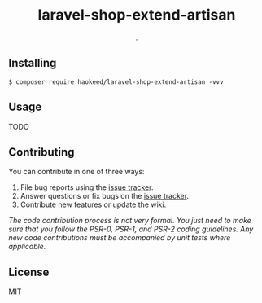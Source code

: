 <h1 align="center"> laravel-shop-extend-artisan </h1>

<p align="center"> .</p>


## Installing

```shell
$ composer require haokeed/laravel-shop-extend-artisan -vvv
```

## Usage

TODO

## Contributing

You can contribute in one of three ways:

1. File bug reports using the [issue tracker](https://github.com/haokeed/laravel-shop-extend-artisan/issues).
2. Answer questions or fix bugs on the [issue tracker](https://github.com/haokeed/laravel-shop-extend-artisan/issues).
3. Contribute new features or update the wiki.

_The code contribution process is not very formal. You just need to make sure that you follow the PSR-0, PSR-1, and PSR-2 coding guidelines. Any new code contributions must be accompanied by unit tests where applicable._

## License

MIT